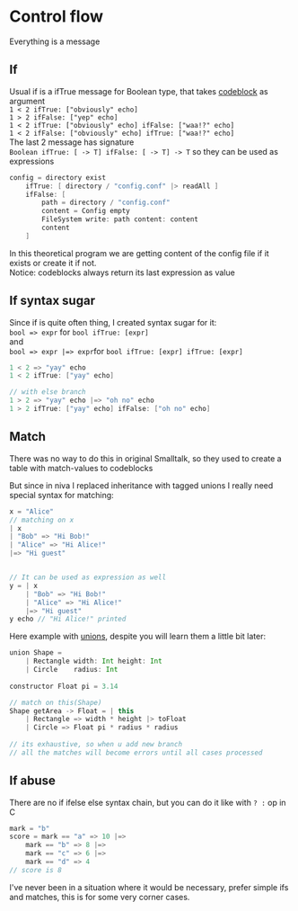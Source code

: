 # Control flow
Everything is a message

## If
Usual if is a ifTrue message for Boolean type, that takes [codeblock](CodeBlocks.md) as argument  
`1 < 2 ifTrue: ["obviously" echo]`  
`1 > 2 ifFalse: ["yep" echo]`  
`1 < 2 ifTrue: ["obviously" echo] ifFalse: ["waa!?" echo]`  
`1 < 2 ifFalse: ["obviously" echo] ifTrue: ["waa!?" echo]`  
The last 2 message has signature   
`Boolean ifTrue: [ -> T] ifFalse: [ -> T] -> T` so they can be used as expressions   
```Scala
config = directory exist 
    ifTrue: [ directory / "config.conf" |> readAll ]
    ifFalse: [ 
        path = directory / "config.conf"
        content = Config empty
        FileSystem write: path content: content
        content
    ]
```
In this theoretical program we are getting content of the config file if it exists or create it if not.  
Notice: codeblocks always return its last expression as value  

## If syntax sugar
Since if is quite often thing, I created syntax sugar for it:    
`bool => expr` for `bool ifTrue: [expr]`    
and    
`bool => expr |=> expr`for `bool ifTrue: [expr] ifTrue: [expr]`

```Scala
1 < 2 => "yay" echo
1 < 2 ifTrue: ["yay" echo]

// with else branch
1 > 2 => "yay" echo |=> "oh no" echo
1 > 2 ifTrue: ["yay" echo] ifFalse: ["oh no" echo]
```

## Match
There was no way to do this in original Smalltalk, so they used to create 
a table with match-values to codeblocks  

But since in niva I replaced inheritance with tagged unions I really need special syntax for matching:  

```Scala
x = "Alice"
// matching on x
| x
| "Bob" => "Hi Bob!"
| "Alice" => "Hi Alice!"
|=> "Hi guest"


// It can be used as expression as well
y = | x
    | "Bob" => "Hi Bob!"
    | "Alice" => "Hi Alice!"
    |=> "Hi guest"
y echo // "Hi Alice!" printed
```

Here example with [unions](Unions.md), despite you will learn them a little bit later:

```Scala
union Shape =
    | Rectangle width: Int height: Int
    | Circle    radius: Int
    
constructor Float pi = 3.14

// match on this(Shape)
Shape getArea -> Float = | this 
    | Rectangle => width * height |> toFloat
    | Circle => Float pi * radius * radius
    
// its exhaustive, so when u add new branch 
// all the matches will become errors until all cases processed
```

## If abuse
There are no if ifelse else syntax chain, but you can do it like with `? :` op in C
```Scala
mark = "b"
score = mark == "a" => 10 |=>
    mark == "b" => 8 |=>
    mark == "c" => 6 |=>
    mark == "d" => 4
// score is 8 
```

I've never been in a situation where it would be necessary, prefer simple ifs and matches, this is for some very corner cases.
    